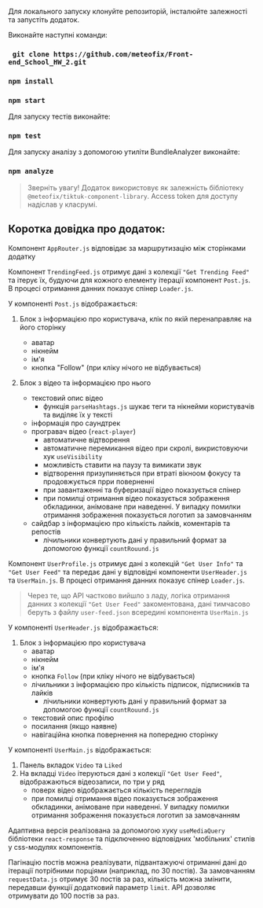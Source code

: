 <!---  ## Ознайомитись онлайн: [TikTuk](https://tiktuk.vercel.app/) ) --->

Для локального запуску клонуйте репозиторій, інсталюйте залежності та запустіть додаток.

Виконайте наступні команди:

### ` git clone https://github.com/meteofix/Front-end_School_HW_2.git`

### `npm install`

### `npm start`

Для запуску тестів виконайте:

### `npm test`

Для запуску аналізу з допомогою утиліти BundleAnalyzer виконайте:

### `npm analyze`

> Зверніть увагу! Додаток використовує як залежність бібліотеку `@meteofix/tiktuk-component-library`.
Access token для доступу надіслав у класрумі.



## Коротка довідка про додаток:

Компонент `AppRouter.js` відповідає за маршрутизацію між сторінками додатку

Компонент `TrendingFeed.js` отримує дані з колекції `"Get Trending Feed"` та ітерує їх, будуючи для кожного елементу ітерації компонент `Post.js`. В процесі отримання данних показує спінер `Loader.js`.

У компоненті `Post.js` відображається:

1) Блок з інформацією про користувача, клік по якій перенаправляє на його сторінку
   - аватар
   - нікнейм
   - ім'я
   - кнопка "Follow" (при кліку нічого не відбувається)
   
2) Блок з відео та інформацією про нього
   - текстовий опис відео
     - функція `parseHashtags.js` шукає теги та нікнейми користувачів та виділяє їх у тексті
   - інформація про саундтрек
   - програвач відео (`react-player`)
     - автоматичне відтворення
     - автоматичне перемикання відео при скролі, викристовуючи хук `useVisibility`
     - можливість ставити на паузу та вимикати звук
     - відтворення призупиняється при втраті вікноом фокусу та продовжується прри поверненні
     - при завантаженні та буферизації відео показується спінер
     - при помилці отримання відео показується зображення обкладинки, анімоване при наведенні. У випадку помилки отримання зображення показується логотип за замовчанням
   - сайдбар з інформацією про кількість лайків, коментарів та репостів
     - лічильники конвертують дані у правильний формат за допомогою функції `countRouund.js`
     
Компонент `UserProfile.js` отримує дані з колекцій `"Get User Info"` та `"Get User Feed"` та передає дані у відповідні компоненти `UserHeader.js` та `UserMain.js`. В процесі отримання данних показує спінер `Loader.js`.
> Через те, що API частково вийшло з ладу, логіка отримання данних з колекції `"Get User Feed"` закоментована, дані тимчасово беруть з файлу `user-feed.json` всередині компонента `UserMain.js`

У компоненті `UserHeader.js` відображається:

1) Блок з інформацією про користувача
    - аватар
    - нікнейм
    - ім'я
    - кнопка `Follow` (при кліку нічого не відбувається)
    - лічильники з інформацією про кількість підписок, підписників та лайків
      - лічильники конвертують дані у правильний формат за допомогою функції `countRouund.js`
    - текстовий опис профілю
    - посилання (якщо наявне)
    - навігаційна кнопка повернення на попередню сторінку

У компоненті `UserMain.js` відображається:

1) Панель вкладок `Video` та `Liked`
2) На вкладці `Video` ітеруються дані з колекції `"Get User Feed"`, відображаються відеозаписи, по три у ряд
   - поверх відео відображається кількість переглядів
   - при помилці отримання відео показується зображення обкладинки, анімоване при наведенні. У випадку помилки отримання зображення показується логотип за замовчанням

Адаптивна версія реалізована за допомогою хуку `useMediaQuery` бібліотеки `react-response` та підключенню відповідних 'мобільних' стилів у css-модулях компонентів.

Пагінацію постів можна реалізувати, підвантажуючі отриманні дані до ітерації потрібними порціями (наприклад, по 30 постів). За замовчанням `requestData.js` отримує 30 постів за раз, кількість можна змінити, передавши функції додатковий параметр `limit`. API дозволяє отримувати до 100 постів за раз.
